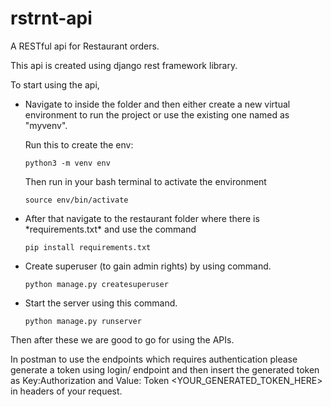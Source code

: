 # rstrnt-api

A RESTful api for Restaurant orders.

This api is created using django rest framework library.

To start using the api,

<ul>

<li>Navigate to inside the folder and then either create a new virtual environment to run the project or use the existing one named as "myvenv".

Run this to create the env:

```
python3 -m venv env
```
Then run in your bash terminal to activate the environment

```
source env/bin/activate
```


<li>After that navigate to the restaurant folder where there is *requirements.txt* and use the command

```
pip install requirements.txt
```
<li>Create superuser (to gain admin rights) by using command.


```
python manage.py createsuperuser
```

<li>Start the server using this command.


```
python manage.py runserver
```
</ul>

Then after these we are good to go for using the APIs.

In postman to use the endpoints which requires authentication please generate a token using login/ endpoint and then insert the generated token as Key:Authorization and Value: Token <YOUR_GENERATED_TOKEN_HERE> in headers of your request.
